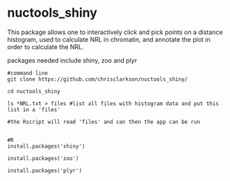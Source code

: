 # nuctools_shiny

This package allows one to interactively click and pick points on a distance histogram, used to calculate NRL in chromatin, and annotate the plot in order to calculate the NRL.


packages needed include shiny, zoo and plyr


```
#command line
git clone https://github.com/chrisclarkson/nuctools_shiny/

cd nuctools_shiny

ls *NRL.txt > files #list all files with histogram data and put this list in a 'files'

#the Rscript will read 'files' and can then the app can be run


#R
install.packages('shiny')

install.packages('zoo')

install.packages('plyr')



```


